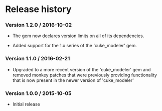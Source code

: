 # Release history

### Version 1.2.0 / 2016-10-02

- The gem now declares version limits on all of its dependencies.
  
- Added support for the 1.x series of the 'cuke_modeler' gem.


### Version 1.1.0 / 2016-02-21

- Upgraded to a more recent version of the 'cuke_modeler' gem and removed monkey patches that were
  previously providing functionality that is now present in the newer version of 'cuke_modeler'


### Version 1.0.0 / 2015-10-05

- Initial release
